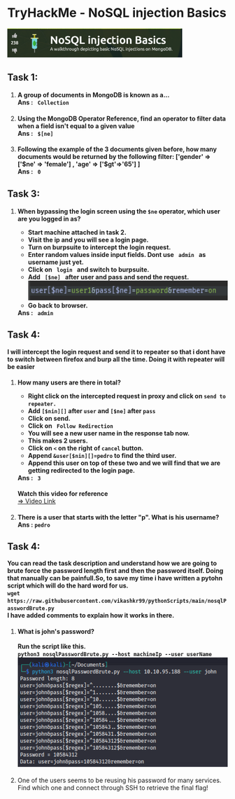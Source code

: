 <h1>TryHackMe - NoSQL injection Basics</h1>
<img src="./img/logo.png" alt="logo" width="400">
<h2>Task 1:</h2>
<ol type="1">
    <li>
        <h4>
            A group of documents in MongoDB is known as a... <br>
            <strong>Ans :</strong> <code> Collection </code>
        </h4>
    </li>
    <li>
        <h4>
            Using the MongoDB Operator Reference, find an operator to filter data when a field isn't equal to a given
            value<br>
            <strong>Ans :</strong> <code> $[ne] </code>
        </h4>
    </li>
    <li>
        <h4>
            Following the example of the 3 documents given before, how many documents would be returned by the following
            filter: ['gender' => ['$ne' => 'female'] , 'age' => ['$gt'=>'65'] ]<br>
            <strong>Ans :</strong> <code> 0 </code>
        </h4>
    </li>
</ol>
<h2>Task 3:</h2>
<ol type="1">
    <li>
        <h4>
            When bypassing the login screen using the <code>$ne</code> operator, which user are you logged in as?
            <ul>
                <li>Start machine attached in task 2.</li>
                <li>Visit the ip and you will see a login page.</li>
                <li>Turn on burpsuite to intercept the login request.</li>
                <li>Enter random values inside input fields. <strong>Dont use <code> admin </code> as username just
                        yet</strong>.</li>
                <li>Click on <code> login </code> and switch to burpsuite.</li>
                <li>
                    Add <code> [$ne] </code> after user and pass and send the request.<br>
                    <img src="./img/burp2.png" alt="burp2" width="500">
                </li>
                <li>Go back to browser.</li>
            </ul>
            <strong>Ans :</strong> <code> admin </code>
        </h4>
    </li>
</ol>
<h2>Task 4:</h2>
<strong>I will intercept the login request and send it to repeater so that i dont have to switch between firefox and
    burp all the time. Doing it with repeater will be easier</strong>
<ol type="1">
    <li>
        <h4>
            How many users are there in total?
            <ul>
                <li>Right click on the intercepted request in proxy and click on <code>send to repeater.</code> </li>
                <li>Add <code>[$nin][]</code> after <code>user</code> and <code>[$ne]</code> after <code>pass</code>
                </li>
                <li>Click on send.</li>
                <li>Click on <code> Follow Redirection </code></li>
                <li>You will see a new user name in the response tab now.</li>
                <li>This makes 2 users.</li>
                <li>Click on <code>&lt;</code> on the right of <code>cancel</code> button.</li>
                <li>Append <code>&user[$nin][]=pedro</code> to find the third user.</li>
                <li>Append this user on top of these two and we will find that we are getting redirected to the login
                    page.</li>
            </ul>
            <strong>Ans :</strong> <code> 3 </code>
        </h4>
        <strong>Watch this video for reference</strong><br>
        <a href="https://github.com/vikashkr99/TryHackMe_writeup-NoSQL_injection_Basics/blob/main/img/burpV.mov"> =>
            Video Link</a>
    </li>
    <li>
        <h4>
            There is a user that starts with the letter "p". What is his username?<br>
            <strong>Ans :</strong> <code>pedro</code>
        </h4>
    </li>
</ol>
<h2>Task 4:</h2>
<strong>
    You can read the task description and understand how we are going to brute force the password length first and then
    the password itself. Doing that manually can be painfull.So, to save my time i have written a pytohn script which will do the
    hard word for us.<br>
    <code>wget https://raw.githubusercontent.com/vikashkr99/pythonScripts/main/nosqlPasswordBrute.py</code><br>
    I have added comments to explain how it works in there.
</strong>
<ol type="1">
    <li>
        <h4>
            What is john's password?<br><br>
            Run the script like this.<br>
            <code>python3 nosqlPasswordBrute.py --host machineIp --user userName</code>
            <img src="./img/script1.png" alt="script1">
        </h4>
    </li>
    <li>One of the users seems to be reusing his password for many services. Find which one and connect through SSH to
        retrieve the final flag!</li>
</ol>